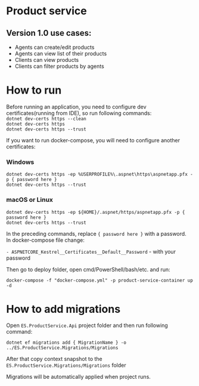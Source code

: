 # Product service

## Version 1.0 use cases:

- Agents can create/edit products
- Agents can view list of their products
- Clients can view products
- Clients can filter products by agents

# How to run

Before running an application, you need to configure dev certificates(running from IDE), so run following commands:<br />
`dotnet dev-certs https --clean`<br />
`dotnet dev-certs https`<br />
`dotnet dev-certs https --trust`<br />

If you want to run docker-compose, you will need to configure another certificates:<br />

### Windows

`dotnet dev-certs https -ep %USERPROFILE%\.aspnet\https\aspnetapp.pfx -p { password here }`<br />
`dotnet dev-certs https --trust` <br />

### macOS or Linux

`dotnet dev-certs https -ep ${HOME}/.aspnet/https/aspnetapp.pfx -p { password here }`<br />
`dotnet dev-certs https --trust`<br />

In the preceding commands, replace `{ password here }` with a password.<br />
In docker-compose file change:<br />

`- ASPNETCORE_Kestrel__Certificates__Default__Password` - with your password

Then go to deploy folder, open cmd/PowerShell/bash/etc. and run:<br />

`docker-compose -f "docker-compose.yml" -p product-service-container up -d`

# How to add migrations

Open `ES.ProductService.Api` project folder and then run following command:<br />

`dotnet ef migrations add { MigrationName } -o ../ES.ProductService.Migrations/Migrations`

After that copy context snapshot to the `ES.ProductService.Migrations/Migrations` folder

Migrations will be automatically applied when project runs.
